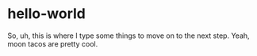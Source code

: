 # hello-world

So, uh, this is where I type some things to move on to the next step. Yeah, moon tacos are pretty cool.
